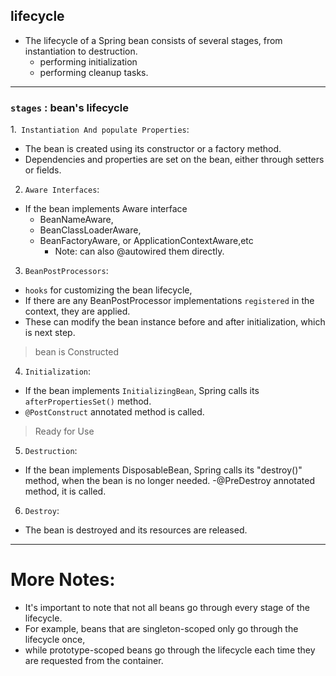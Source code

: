 ## lifecycle
- The lifecycle of a Spring bean consists of several stages, from instantiation to destruction.
  - performing initialization
  - performing cleanup tasks.

---

###  `stages` : bean's lifecycle

1.` Instantiation And populate Properties`:
- The bean is created using its constructor or a factory method.
- Dependencies and properties are set on the bean, either through setters or fields.

2. `Aware Interfaces`:
- If the bean implements Aware interface
  - BeanNameAware,
  - BeanClassLoaderAware,
  - BeanFactoryAware, or ApplicationContextAware,etc
    - Note: can also @autowired them directly.

3. `BeanPostProcessors`:
- `hooks` for customizing the bean lifecycle,
- If there are any BeanPostProcessor implementations `registered` in the context, they are applied.
- These can modify the bean instance before and after initialization, which is next step.

> bean is Constructed

4. `Initialization`:
- If the bean implements `InitializingBean`, Spring calls its `afterPropertiesSet()` method.
- `@PostConstruct` annotated method is called.

> Ready for Use 

5. `Destruction`:
- If the bean implements DisposableBean, Spring calls its "destroy()" method,
 when the bean is no longer needed.
-@PreDestroy annotated method, it is called.

6. `Destroy`:
- The bean is destroyed and its resources are released.

---

# More Notes:
- It's important to note that not all beans go through every stage of the lifecycle.
- For example, beans that are singleton-scoped only go through the lifecycle once,
- while prototype-scoped beans go through the lifecycle each time they are requested from the container.
